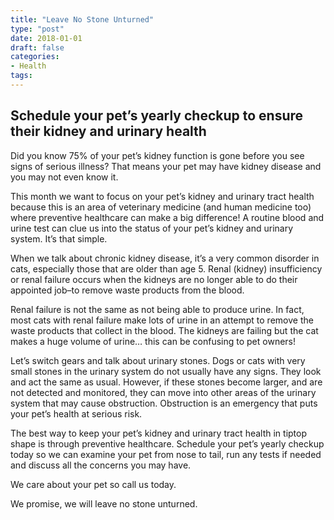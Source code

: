 ```yaml
---
title: "Leave No Stone Unturned"
type: "post"
date: 2018-01-01
draft: false
categories:
- Health
tags:
---
```


## Schedule your pet’s yearly checkup to ensure their kidney and urinary health

Did you know 75% of your pet’s kidney function is gone before you see signs of serious illness? That means your pet may have kidney disease and you may not even know it.

This month we want to focus on your pet’s kidney and urinary tract health because this is an area of veterinary medicine (and human medicine too) where preventive healthcare can make a big difference! A routine blood and urine test can clue us into the status of your pet’s kidney and urinary system. It’s that simple.

When we talk about chronic kidney disease, it’s a very common disorder in cats, especially those that are older than age 5. Renal (kidney) insufficiency or renal failure occurs when the kidneys are no longer able to do their appointed job–to remove waste products from the blood.

Renal failure is not the same as not being able to produce urine. In fact, most cats with renal failure make lots of urine in an attempt to remove the waste products that collect in the blood. The kidneys are failing but the cat makes a huge volume of urine… this can be confusing to pet owners!

Let’s switch gears and talk about urinary stones. Dogs or cats with very small stones in the urinary system do not usually have any signs. They look and act the same as usual. However, if these stones become larger, and are not detected and monitored, they can move into other areas of the urinary system that may cause obstruction. Obstruction is an emergency that puts your pet’s health at serious risk.

The best way to keep your pet’s kidney and urinary tract health in tiptop shape is through preventive healthcare. Schedule your pet’s yearly checkup today so we can examine your pet from nose to tail, run any tests if needed and discuss all the concerns you may have.

We care about your pet so call us today.

We promise, we will leave no stone unturned.